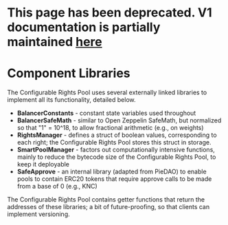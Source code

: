 # This page has been deprecated. V1 documentation is partially maintained [here](docs.balancer.fi/v/v1/smart-contracts/smart-pools/component-libraries)

# Component Libraries

The Configurable Rights Pool uses several externally linked libraries to implement all its functionality, detailed below.

* **BalancerConstants** - constant state variables used throughout
* **BalancerSafeMath** - similar to Open Zeppelin SafeMath, but normalized so that "1" = 10^18, to allow fractional arithmetic \(e.g., on weights\)
* **RightsManager** - defines a struct of boolean values, corresponding to each right; the Configurable Rights Pool stores this struct in storage.
* **SmartPoolManager** - factors out computationally intensive functions, mainly to reduce the bytecode size of the Configurable Rights Pool, to keep it deployable
* **SafeApprove** - an internal library \(adapted from PieDAO\) to enable pools to contain ERC20 tokens that require approve calls to be made from a base of 0 \(e.g., KNC\)

The Configurable Rights Pool contains getter functions that return the addresses of these libraries; a bit of future-proofing, so that clients can implement versioning.

